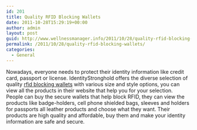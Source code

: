 ```yaml
---
id: 201
title: Quality RFID Blocking Wallets
date: 2011-10-28T15:29:19+00:00
author: admin
layout: post
guid: http://www.wellnessmanager.info/2011/10/28/quality-rfid-blocking-wallets/
permalink: /2011/10/28/quality-rfid-blocking-wallets/
categories:
  - General
---
```

Nowadays, everyone needs to protect their identity information like credit card, passport or license. IdentityStronghold offers the diverse selection of quality [rfid blocking wallets](http://www.idstronghold.com/) with various size and style options, you can view all the products in their website that help you for your selection. People can buy the secure wallets that help block RFID, they can view the products like badge-holders, cell phone shielded bags, sleeves and holders for passports all leather products and choose what they want. Their products are high quality and affordable, buy them and make your identity information are safe and secure.